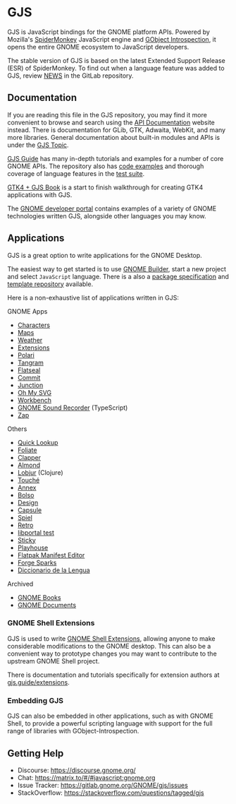 # GJS

GJS is JavaScript bindings for the GNOME platform APIs. Powered by
Mozilla's [SpiderMonkey][spidermonkey] JavaScript engine and
[GObject Introspection][gobject-introspection], it opens the entire GNOME
ecosystem to JavaScript developers.

The stable version of GJS is based on the latest Extended Support Release (ESR)
of SpiderMonkey. To find out when a language feature was added to GJS, review
[NEWS][gjs-news] in the GitLab repository.

[gobject-introspection]: https://gi.readthedocs.io
[spidermonkey]: https://spidermonkey.dev/
[gjs-news]: https://gitlab.gnome.org/GNOME/gjs/raw/HEAD/NEWS

## Documentation

If you are reading this file in the GJS repository, you may find it more
convenient to browse and search using the [API Documentation][gjs-docs] website
instead. There is documentation for GLib, GTK, Adwaita, WebKit, and many more
libraries. General documentation about built-in modules and APIs is under the
[GJS Topic](https://gjs-docs.gnome.org/gjs).

[GJS Guide][gjs-guide] has many in-depth tutorials and examples for a number of
core GNOME APIs. The repository also has [code examples][gjs-examples] and
thorough coverage of language features in the [test suite][gjs-tests].

[GTK4 + GJS Book](https://rmnvgr.gitlab.io/gtk4-gjs-book/) is a start to finish
walkthrough for creating GTK4 applications with GJS.

The [GNOME developer portal][gnome-developer] contains examples of a variety of
GNOME technologies written GJS, alongside other languages you may know.

[gjs-docs]: https://gjs-docs.gnome.org/
[gjs-examples]: https://gitlab.gnome.org/GNOME/gjs/tree/HEAD/examples
[gjs-tests]: https://gitlab.gnome.org/GNOME/gjs/blob/HEAD/installed-tests/js
[gjs-guide]: https://gjs.guide
[gtk4-book]: https://rmnvgr.gitlab.io/gtk4-gjs-book/
[gnome-developer]: https://developer.gnome.org/

## Applications

GJS is a great option to write applications for the GNOME Desktop.

The easiest way to get started is to use [GNOME Builder][gnome-builder], start a
new project and select `JavaScript` language. There is a also a
[package specification] and [template repository][template] available.

[gnome-builder]: https://apps.gnome.org/app/org.gnome.Builder/
[package specification]: https://gitlab.gnome.org/GNOME/gjs/-/blob/HEAD/doc/Package/Specification.md
[template]: https://github.com/gcampax/gtk-js-app

Here is a non-exhaustive list of applications written in GJS:

GNOME Apps

* [Characters](https://gitlab.gnome.org/GNOME/gnome-characters)
* [Maps](https://gitlab.gnome.org/GNOME/gnome-maps)
* [Weather](https://gitlab.gnome.org/GNOME/gnome-weather)
* [Extensions](https://gitlab.gnome.org/GNOME/gnome-shell/-/tree/HEAD/subprojects/extensions-app)
* [Polari](https://gitlab.gnome.org/GNOME/polari)
* [Tangram](https://github.com/sonnyp/Tangram)
* [Flatseal](https://github.com/tchx84/Flatseal)
* [Commit](https://github.com/sonnyp/commit/)
* [Junction](https://github.com/sonnyp/Junction)
* [Oh My SVG](https://github.com/sonnyp/OhMySVG)
* [Workbench](https://github.com/sonnyp/Workbench)
* [GNOME Sound Recorder](https://gitlab.gnome.org/GNOME/gnome-sound-recorder) (TypeScript)
* [Zap](https://apps.gnome.org/app/fr.romainvigier.zap/)

Others

* [Quick Lookup](https://github.com/johnfactotum/quick-lookup)
* [Foliate](https://github.com/johnfactotum/foliate)
* [Clapper](https://github.com/Rafostar/clapper/)
* [Almond](https://github.com/stanford-oval/almond-gnome/)
* [Lobjur](https://github.com/ranfdev/Lobjur) (Clojure)
* [Touché](https://github.com/JoseExposito/touche)
* [Annex](https://github.com/andyholmes/annex)
* [Bolso](https://github.com/felipeborges/bolso)
* [Design](https://github.com/dubstar-04/Design)
* [Capsule](https://gitlab.gnome.org/verdre/Capsule)
* [Spiel](https://gitlab.gnome.org/feaneron/spiel)
* [Retro](https://github.com/sonnyp/Retro)
* [libportal test](https://github.com/flatpak/libportal/tree/main/portal-test/gtk4)
* [Sticky](https://github.com/vixalien/sticky)
* [Playhouse](https://github.com/sonnyp/Playhouse)
* [Flatpak Manifest Editor](https://gitlab.gnome.org/feaneron/flatpak-manifest-editor)
* [Forge Sparks](https://github.com/rafaelmardojai/forge-sparks)
* [Diccionario de la Lengua](https://codeberg.org/rafaelmardojai/diccionario-lengua)

Archived

* [GNOME Books](https://gitlab.gnome.org/GNOME/gnome-books)
* [GNOME Documents](https://gitlab.gnome.org/GNOME/gnome-documents)

### GNOME Shell Extensions

GJS is used to write [GNOME Shell Extensions](https://extensions.gnome.org),
allowing anyone to make considerable modifications to the GNOME desktop. This
can also be a convenient way to prototype changes you may want to contribute to
the upstream GNOME Shell project.

There is documentation and tutorials specifically for extension authors at
[gjs.guide/extensions](https://gjs.guide/extensions).

### Embedding GJS

GJS can also be embedded in other applications, such as with GNOME Shell, to
provide a powerful scripting language with support for the full range of
libraries with GObject-Introspection.

## Getting Help

* Discourse: https://discourse.gnome.org/
* Chat: https://matrix.to/#/#javascript:gnome.org
* Issue Tracker: https://gitlab.gnome.org/GNOME/gjs/issues
* StackOverflow: https://stackoverflow.com/questions/tagged/gjs

